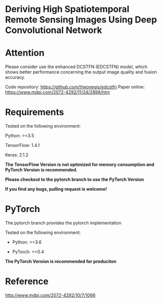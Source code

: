 # Deriving High Spatiotemporal Remote Sensing Images Using Deep Convolutional Network

# Attention

Please consider use the enhanced DCSTFN (EDCSTFN) model, which shows better performance concerning the output image quality and fusion accuracy.

Code repository: https://github.com/theonegis/edcstfn
Paper online: https://www.mdpi.com/2072-4292/11/24/2898/htm

# Requirements

Tested on the following environment:

Python: >=3.5

TensorFlow: 1.4.1

Keras: 2.1.2

**The TensorFlow Version is not optimized for memory consumption and PyTorch Version is recommended.**

**Please checkout to the pytorch branch to use the PyTorch Version**

**If you find any bugs, pulling request is welcome!**

# PyTorch

The pytorch branch provides the pytorch implementation

Tested on the following environment:

- Python: >=3.6

- PyTorch: >=0.4

**The PyTorch Version is recommended for produciton**

# Reference

http://www.mdpi.com/2072-4292/10/7/1066

